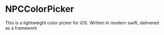 # NPCColorPicker
This is a lightweight color picker for iOS. Written in modern swift, delivered as a framework
